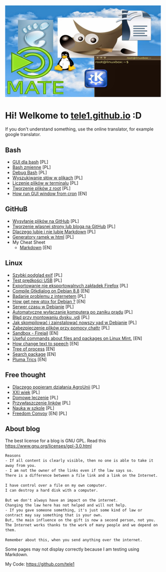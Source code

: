 

<link rel="shortcut icon" type="image/x-icon" href="favicon.ico">


![logo](/BlogPicture/linux2.jpeg)

# Hi! Welkome to  [tele1.github.io](https://tele1.github.io) :D
If you don't understand something, use the online translator, for example google translator.




## Bash
- [GUI dla bash](WebPages/Bash/gui.md) [PL]
- [Bash zmienne](WebPages/Bash/Bash.zmienne.md) [PL]
- [Debug Bash](WebPages/Bash/DebugBash.md) [PL]
- [Wyszukiwanie słów w plikach](WebPages/Bash/grep.md) [PL]
- [Liczenie plików w terminalu](WebPages/Bash/LiczeniePlikow.md) [PL]
- [Tworzenie plików z root](WebPages/Bash/BashRoot.md) [PL]
- [How run GUI window from cron](WebPages/Bash/GUIfromCron.md) [EN]


## GitHuB
- [Wysyłanie plików na GitHub](WebPages/GitHub/Upload.na.gihub.md) [PL]
- [Tworzenie wlasnej strony lub bloga na GitHub](WebPages/GitHub/Wlasna.strona.na.GitHub.md) [PL]
- [Dlaczego lubię i nie lubię Markdown](WebPages/GitHub/Dlaczego.markdown.md) [PL]
- [Generatory ramek w html](WebPages/GitHub/HTML.Ramka.md) [PL]
- My Cheat Sheet
    - [Markdown](WebPages/GitHub/test.Markdown.md) [EN]


## Linux
- [Szybki podgląd exif](WebPages/Linux/Exif.md) [PL]
- [Test prędkości USB](WebPages/Linux/FastUSB.md) [PL]
- [Exportowanie nie eksportowalnych zakładek Firefox](WebPages/Linux/NewFirefoxProblem.md) [PL]
- [Compile Gtkdialog on Debian 8.8](WebPages/Linux/GtkDialogForDebian.md) [EN]
- [Badanie problemu z internetem](WebPages/Linux/InternetDebug.md) [PL]
- [How get new qtox for Debian ?](WebPages/Linux/QtoxForDebian.md) [EN]
- [Serwer czasu w Debianie](WebPages/Linux/SerwerCzasu.md) [PL]
- [Automatyczne wyłączanie komputera po zaniku prądu](WebPages/Linux/UPS.Fuse.md) [PL]
- [Błąd przy montowaniu dysku .vdi](WebPages/Linux/VirtualboxMountError.md) [PL]
- [Jak skompilować i zainstalować nowszy yad w Debianie](WebPages/Linux/YadWDebianie.md) [PL]
- [Zabezpieczenie plików przy pomocy chattr](WebPages/Linux/ZabezpieczeniePlikow.md) [PL]
- [Sandbox - Firejail](WebPages/Linux/Firejail.md) [EN]
- [Useful commands about files and packages on Linux Mint.](WebPages/Linux/Commands.Linux.Mint.for.dev.md) [EN]
- [How change text to speech](WebPages/Linux/How.change.text.to.speech.md) [EN]
- [Tree of process](WebPages/Linux/tree.of.process.md) [EN]
- [Search package](WebPages/Linux/search.package.md) [EN]
- [Pluma Trics](WebPages/Linux/Pluma.md) [EN]




## Free thought
- [Dlaczego popieram działania AgroUnii](WebPages/Think/AgroUnia.md) [PL]
- [XXI wiek](WebPages/Think/XXI.md) [PL]
- [Domowe leczenie](WebPages/Think/leczenie.md) [PL]
- [Przywłaszczenie linków](WebPages/Think/Linki.md) [PL]
- [Nauka w szkole](WebPages/Think/NaukaWSzkole.md) [PL]
- [Freedom Convoy](WebPages/Think/Freedom.md) [EN] [PL]


## About blog

The best license for a blog is GNU GPL. Read this <https://www.gnu.org/licenses/gpl-3.0.html>

```
Reasons
- If all content is clearly visible, then no one is able to take it away from you.
- I am not the owner of the links even if the law says so. 
There is a difference between a file link and a link on the Internet.

I have control over a file on my own computer.
I can destroy a hard disk with a computer.

But we don't always have an impact on the internet.
Changing the law here has not helped and will not help.
- If you gave someone something, it's just some kind of law or contract may say something that is your own.
But, the main influence on the gift is now a second person, not you.
The Internet works thanks to the work of many people and we depend on them.

Remember about this, when you send anything over the internet.
```

Some pages may not display correctly because I am testing using Markdown.

My Code: <https://github.com/tele1>

